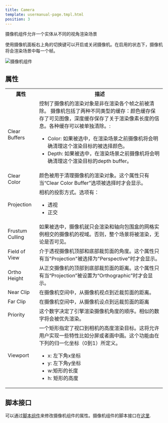 ```yaml
---
title: Camera
template: usermanual-page.tmpl.html
position: 3
---
```


摄像机组件允许一个实体从不同的视角渲染场景

使用摄像机面板右上角的切换键可以开启或关闭摄像机。在启用的状态下，摄像机将会渲染场景中每一个帧。

![摄像机组件][1]

## 属性

<table class="table table-striped">
    <col class="property-name"></col>
    <col class="property-description"></col>
    <tr><th>属性</th><th>描述</th></tr>
    <tr><td>Clear Buffers</td><td>控制了摄像机的渲染对象是非在渲染各个帧之前被清除。
摄像机包括了两种不同类型的缓存：颜色缓存保存了可见图像，深度缓存保存了关于渲染像素长度的信息。各种缓存可以被单独清除。:
        <ul>
            <li>Color: 如果被选中，在渲染场景之前摄像机将会明确清理这个渲染目标的被选择颜色。</li>
            <li>Depth: 如果被选中，在渲染场景之前摄像机将会明确清理这个渲染目标的depth buffer。</li>
        </ul>
    </td></tr>
    <tr><td>Clear Color</td><td>颜色被用于清理摄像机的渲染对象。这个属性只有当“Clear Color Buffer”选项被选择时才会显示。</td></tr>
    <tr><td>Projection</td><td>相机的投影方式。选项有：
        <ul>
            <li>透视</li>
            <li>正交</li>
        </ul>
    </td></tr>
    <tr><td>Frustum Culling</td><td>如果被选中，摄像机就只会渲染和轴向包围盒的网格实例相交的摄像机的视域。否则，整个场景将被渲染，无论是否可见。</td></tr>
    <tr><td>Field of View</td><td>介于透视摄像机顶部和底部裁剪面的角度。这个属性只有当"Projection"被选择为"Perspective"时才会显示。</td></tr>
    <tr><td>Ortho Height</td><td>从正交摄像机的顶部到底部裁剪面的距离。这个属性只有当“Projection”被设置为“Orthographic”时才会显示。</td></tr>
    <tr><td>Near Clip</td><td>在摄像机空间中，从摄像机视点到近裁剪面的距离。</td></tr>
    <tr><td>Far Clip</td><td>在摄像机空间中，从摄像机设点到远裁剪面的距离</td></tr>
    <tr><td>Priority</td><td>这个数字决定了引擎渲染摄像机角度的顺序。相似的数字将会被优先渲染。</td></tr>
    <tr><td>Viewport</td><td>一个矩形指定了视口到相机的高度渲染目标。这将允许用户实现一些特性比如分屏或者画中画。这个功能由在下列的归一化坐标（0到1）所定义。<ul>
            <li>x: 左下角x坐标</li>
            <li>y: 左下角y坐标</li>
            <li>w:矩形的长度</li>
            <li>h: 矩形的高度</li>
        </ul>
    </td></tr>
</table>

## 脚本接口

可以通过[脚本组件][2]来修改摄像机组件的属性。摄像机组件的脚本接口在[这里][3].

[1]: /images/user-manual/scenes/components/component-camera.png
[2]: /user-manual/packs/components/script
[3]: /en/api/pc.CameraComponent.html

